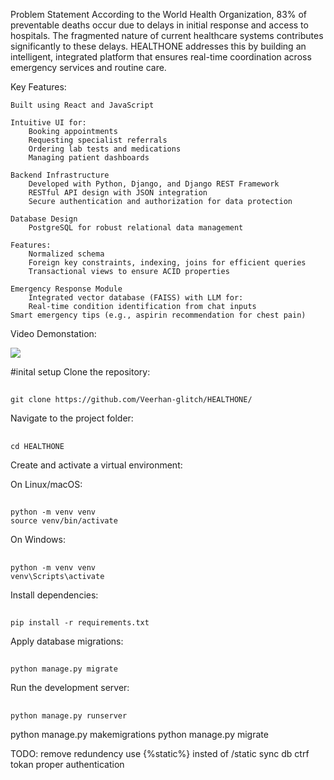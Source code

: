 Problem Statement
According to the World Health Organization, 83% of preventable deaths occur due to delays in initial response and access to hospitals. The fragmented nature of current healthcare systems contributes significantly to these delays. HEALTHONE addresses this by building an intelligent, integrated platform that ensures real-time coordination across emergency services and routine care.

Key Features:

    Built using React and JavaScript
    
    Intuitive UI for:
        Booking appointments
        Requesting specialist referrals
        Ordering lab tests and medications
        Managing patient dashboards
    
    Backend Infrastructure
        Developed with Python, Django, and Django REST Framework
        RESTful API design with JSON integration
        Secure authentication and authorization for data protection
    
    Database Design
        PostgreSQL for robust relational data management
        
    Features:
        Normalized schema
        Foreign key constraints, indexing, joins for efficient queries
        Transactional views to ensure ACID properties
    
    Emergency Response Module
        Integrated vector database (FAISS) with LLM for:
        Real-time condition identification from chat inputs
    Smart emergency tips (e.g., aspirin recommendation for chest pain)

Video Demonstation:

[![](https://img.youtube.com/vi/_rnNnmTE7Uw/0.jpg)](https://www.youtube.com/watch?v=_rnNnmTE7Uw)


#inital setup
Clone the repository:

##
    git clone https://github.com/Veerhan-glitch/HEALTHONE/
    
Navigate to the project folder:

##
    cd HEALTHONE
    
Create and activate a virtual environment:

On Linux/macOS:

##
    python -m venv venv
    source venv/bin/activate

On Windows:
##
    python -m venv venv
    venv\Scripts\activate
    
Install dependencies:

##
    pip install -r requirements.txt


Apply database migrations:

##
    python manage.py migrate


Run the development server:

##
    python manage.py runserver


python manage.py makemigrations
python manage.py migrate



TODO:
remove redundency
use {%static%} insted of /static
sync db
ctrf tokan
proper authentication
